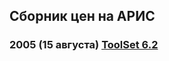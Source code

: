 ## Сборник цен на АРИС
### 2005 (15 августа) [ToolSet 6.2](https://t-asu.ru/images/page41/prajs_2005_08_15.pdf)
